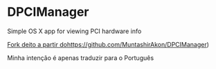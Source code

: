 # DPCIManager
Simple OS X app for viewing PCI hardware info

[Fork deito a partir do](https://github.com/MuntashirAkon/DPCIManager)https://github.com/MuntashirAkon/DPCIManager)

Minha intenção é apenas traduzir para o Português
